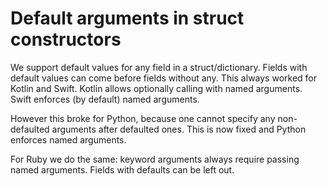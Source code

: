 # Default arguments in struct constructors

We support default values for any field in a struct/dictionary.
Fields with default values can come before fields without any.
This always worked for Kotlin and Swift.
Kotlin allows optionally calling with named arguments.
Swift enforces (by default) named arguments.

However this broke for Python,
because one cannot specify any non-defaulted arguments after defaulted ones.
This is now fixed and Python enforces named arguments.

For Ruby we do the same:
keyword arguments always require passing named arguments.
Fields with defaults can be left out.
